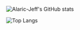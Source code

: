 ![Alaric-Jeff's GitHub stats](https://github-readme-stats.vercel.app/api?username=Alaric-Jeff&show_icons=true&theme=radical)

![Top Langs](https://github-readme-stats.vercel.app/api/top-langs/?username=Alaric-Jeff&layout=compact&theme=radical)
